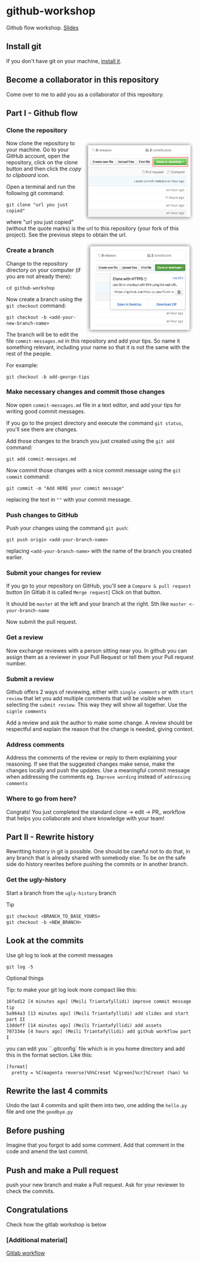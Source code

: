 # github-workshop
Github flow workshop. [Slides](https://docs.google.com/presentation/d/14BZu5jpCzmWOHfjViLCeycy6ugyDZV9bGC074TMu9Jo/edit?usp=sharing)

## Install git

If you don't have git on your machine, [install it]( https://help.github.com/articles/set-up-git/).

## Become a collaborator in this repository
Come over to me to add you as a collaborator of this repository.

## Part I  - Github flow
### Clone the repository

<img align="right" width="300" src="assets/clone.png" alt="clone this repository" />

Now clone the repository to your machine. Go to your GitHub account, open the repository, click on the clone button and then click the *copy to clipboard* icon.

Open a terminal and run the following git command:

```
git clone "url you just copied"
```
where "url you just copied" (without the quote marks) is the url to this repository (your fork of this project). See the previous steps to obtain the url.

<img align="right" width="300" src="assets/copy-to-clipboard.png" alt="copy URL to clipboard" />

### Create a branch

Change to the repository directory on your computer (if you are not already there):

```
cd github-workshop
```
Now create a branch using the `git checkout` command:
```
git checkout -b <add-your-new-branch-name>
```
The branch will be to edit the file `commit-messages.md` in this repository and add your tips. So name it something relevant, including your name so that it is not the same with the rest of the people.

For example:
```
git checkout -b add-george-tips
```

### Make necessary changes and commit those changes

Now open `commit-messages.md` file in a text editor, and add your tips for writing good commit messages. 


If you go to the project directory and execute the command `git status`, you'll see there are changes.


Add those changes to the branch you just created using the `git add` command:

```
git add commit-messages.md
```

Now commit those changes with a nice commit message using the `git commit` command:
```
git commit -m "Add HERE your commit message"
```
replacing the text in `""` with your commit message.

### Push changes to GitHub

Push your changes using the command `git push`:
```
git push origin <add-your-branch-name>
```
replacing `<add-your-branch-name>` with the name of the branch you created earlier.

### Submit your changes for review

If you go to your repository on GitHub, you'll see a  `Compare & pull request` button (in Gitlab it is called `Merge request`)
Click on that button.

It should be `master` at the left and your branch at the right. Sth like
`master <- your-branch-name`

Now submit the pull request.

### Get a review
Now exchange reviewes with a person sitting near you. In github you can assign them as a reviewer in your Pull Request or tell them your Pull request number.

### Submit a review
Github offers 2 ways of reviewing, either with `single comments` or with `start review` that let you add multiple comments that will be visible when selecting the `submit review`. This way they will show all together. Use the `signle comments`

Add a review and ask the author to make some change. A review should be respectful and explain the reason that the change is needed, giving context. 

### Address comments

Address the comments of the review or reply to them explaining your reasoning. If see that the suggested changes make sense, make the changes locally and push the updates. Use a meaningful commit message when addressing the comments eg. `Improve wording` instead of `addressing comments`

### Where to go from here?

Congrats!  You just completed the standard clone -> edit -> PR_ workflow that helps you collaborate and share knowledge with your team!

## Part II - Rewrite history

Rewritting history in git is possible. One should be careful not to do that, in any branch that is already shared with somebody else. To be on the safe side do history rewrites before pushing the commits or in another branch.


### Get the ugly-history

Start a branch from the `ugly-history` branch

Tip
```
git checkout <BRANCH_TO_BASE_YOURS>
git checkout -b <NEW_BRANCH>
``` 

## Look at the commits

Use git log to look at the commit messages

```
git log -5
```

Optional things

Tip:
to make your git log look more compact like this:
```
16fed12 [4 minutes ago] (Meili Triantafyllidi) improve commit message tip
5a964a3 [13 minutes ago] (Meili Triantafyllidi) add slides and start part II
13ddeff [14 minutes ago] (Meili Triantafyllidi) add assets
707334e [4 hours ago] (Meili Triantafyllidi) add github workflow part I
```
you can edit you ``.gitconfig` file which is in you home directory and add this in the format section. Like this:

```
[format]
  pretty = %C(magenta reverse)%h%Creset %Cgreen[%cr]%Creset (%an) %s

```

## Rewrite the last 4 commits

Undo the last 4 commits and split them into two, one adding the `hello.py` file and one the `goodbye.py`

## Before pushing

Imagine that you forgot to add some comment. Add that comment in the code and amend the last commit.

## Push and make a Pull request

push your new branch and make a Pull request. Ask for your reviewer to check the commits. 

## Congratulations
Check how the gitlab workshop is below


### [Additional material]
[Gitlab workflow](https://about.gitlab.com/blog/2017/03/17/demo-mastering-code-review-with-gitlab/)

